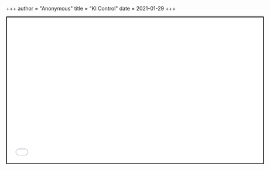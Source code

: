 +++
 author = "Anonymous"
 title = "Kl Control"
 date = 2021-01-29
+++


 
 <iframe seamless src="/obsidian_port/nodes/Kl_Control.html" style="width:700px; height:400px; border: 2px solid black"></iframe>